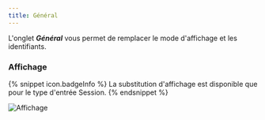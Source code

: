 ```yaml
---
title: Général
---
```

L&apos;onglet ***Général*** vous permet de remplacer le mode d&apos;affichage et les identifiants. 

### Affichage 

{% snippet icon.badgeInfo %}
La substitution d&apos;affichage est disponible que pour le type d&apos;entrée Session. 
{% endsnippet %}
 
![Affichage](/img/fr/rdm/mac/clip4060.png) 
